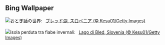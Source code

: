 ## Bing Wallpaper
![](https://www.bing.com/th?id=OHR.LakeBledSnow_JA-JP5075131023_UHD.jpg&w=1000)おとぎ話の世界:&nbsp;&ensp;[ブレッド湖, スロベニア (© Kesu01/Getty Images)](https://www.bing.com/th?id=OHR.LakeBledSnow_JA-JP5075131023_UHD.jpg)
<br><br/>
![](https://www.bing.com/th?id=OHR.LakeBledSnow_IT-IT5595802346_UHD.jpg&w=1000)Isola perduta tra fiabe invernali:&nbsp;&ensp;[Lago di Bled, Slovenia (© Kesu01/Getty Images)](https://www.bing.com/th?id=OHR.LakeBledSnow_IT-IT5595802346_UHD.jpg)
<br><br/>
